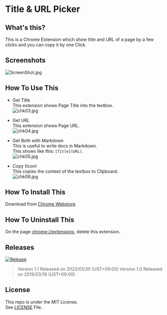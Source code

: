 # Title & URL Picker

## What's this?

This is a Chrome Extension which show title and URL of a page by a few clicks and you can copy it by one Click.

## Screenshots

![ScreenShot.jpg](https://qiita-image-store.s3.amazonaws.com/0/279132/f046ac32-197e-8eb7-e0ce-4de722977d35.jpeg)

## How To Use This

- Get Title<br>
  This extension shows Page Title into the textbox.<br>
  ![chk03.jpg](https://qiita-image-store.s3.amazonaws.com/0/279132/cb56347e-ff12-2c59-c917-8854ce573d16.jpeg)

- Get URL<br>
  This extension shows Page URL.<br>
  ![chk04.jpg](https://qiita-image-store.s3.amazonaws.com/0/279132/606a2569-6e1b-6862-8eff-b64367bfea1a.jpeg)

- Get Both with Markdown<br>
  This is useful to write docs in Markdown.<br>
  This shows like this: `[Title](URL)`.<br>
  ![chk05.jpg](https://qiita-image-store.s3.amazonaws.com/0/279132/12fa7811-474e-5af0-5ca0-b53ecf0fe21c.jpeg)

- Copy (Icon)<br>
  This copies the context of the textbox to Clipboard.<br>
  ![chk06.jpg](https://qiita-image-store.s3.amazonaws.com/0/279132/95058e09-b964-ce49-d5eb-8f1785a47edc.jpeg)

## How To Install This

Download from [Chrome Webstore](https://chrome.google.com/webstore/detail/apegdmeimjlklboalimnaokfnnngajcg).

## How To Uninstall This

On the page <chrome://extensions>, delete this extension.

## Releases

[![Release](https://img.shields.io/github/v/release/a01sa01to/TitleAndURL_Picker?label=Latest%20release&maxAge=3600)](https://github.com/a01sa01to/TitleAndURL_Picker/releases)

> Version 1.1 Released on 2022/01/30 (UST+09:00)
> Version 1.0 Released on 2019/03/16 (UST+09:00)

## License

This repo is under the MIT License.<br>
See [LICENSE](https://github.com/a01sa01to/TitleAndURL_Picker/blob/master/LICENSE) File.

